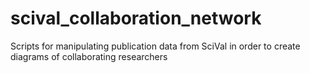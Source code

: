 # scival_collaboration_network
Scripts for manipulating publication data from SciVal in order to create diagrams of collaborating researchers
